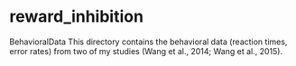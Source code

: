# reward_inhibition
BehavioralData
This directory contains the behavioral data (reaction times, error rates) from two of my studies (Wang et al., 2014; Wang et al., 2015).
